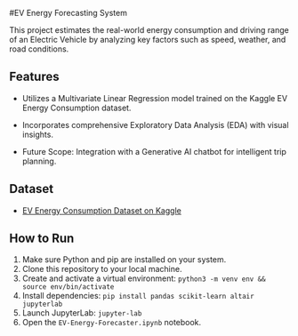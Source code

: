 #EV Energy Forecasting System

This project estimates the real-world energy consumption and driving range of an Electric Vehicle by analyzing key factors such as speed, weather, and road conditions.
## Features
- Utilizes a Multivariate Linear Regression model trained on the Kaggle EV Energy Consumption dataset.


- Incorporates comprehensive Exploratory Data Analysis (EDA) with visual insights.


- Future Scope: Integration with a Generative AI chatbot for intelligent trip planning.


## Dataset
* [EV Energy Consumption Dataset on Kaggle](https://www.kaggle.com/datasets/ziya07/ev-energy-consumption-dataset)

## How to Run
1. Make sure Python and pip are installed on your system.
2. Clone this repository to your local machine.
3. Create and activate a virtual environment: `python3 -m venv env && source env/bin/activate`
4. Install dependencies: `pip install pandas scikit-learn altair jupyterlab`
5. Launch JupyterLab: `jupyter-lab`
6. Open the `EV-Energy-Forecaster.ipynb` notebook.
